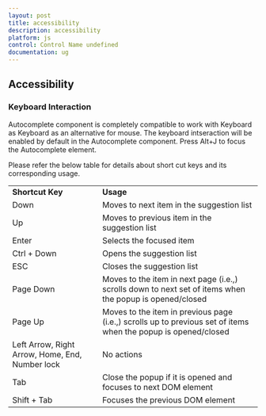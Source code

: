 ```yaml
---
layout: post
title: accessibility
description: accessibility
platform: js
control: Control Name undefined
documentation: ug
---
```


## Accessibility

### Keyboard Interaction

Autocomplete component is completely compatible to work with Keyboard as Keyboard as an alternative for mouse. The keyboard intseraction will be enabled by default in the Autocomplete component. Press Alt+J to focus the Autocomplete element.

Please refer the below table for details about short cut keys and its corresponding usage.

<table>
<tr>
<td>
<b>Shortcut Key</b></td><td>
<b>Usage</b></td></tr>
<tr>
<td>
Down</td><td>
Moves to next item in the suggestion list</td></tr>
<tr>
<td>
Up</td><td>
Moves to previous item in the suggestion list</td></tr>
<tr>
<td>
Enter</td><td>
Selects the focused item</td></tr>
<tr>
<td>
Ctrl + Down</td><td>
Opens the suggestion list</td></tr>
<tr>
<td>
ESC</td><td>
Closes the suggestion list</td></tr>
<tr>
<td>
Page Down</td><td>
Moves to the item in next page (i.e.,) scrolls down to next set of items when the popup is opened/closed</td></tr>
<tr>
<td>
Page Up</td><td>
Moves to the item in previous page (i.e.,) scrolls up to previous set of items when the popup is opened/closed</td></tr>
<tr>
<td>
Left Arrow, Right Arrow, Home, End, Number lock</td><td>
No actions</td></tr>
<tr>
<td>
Tab</td><td>
Close the popup if it is opened and focuses to next DOM element</td></tr>
<tr>
<td>
Shift + Tab</td><td>
Focuses the previous DOM element</td></tr>
</table>


